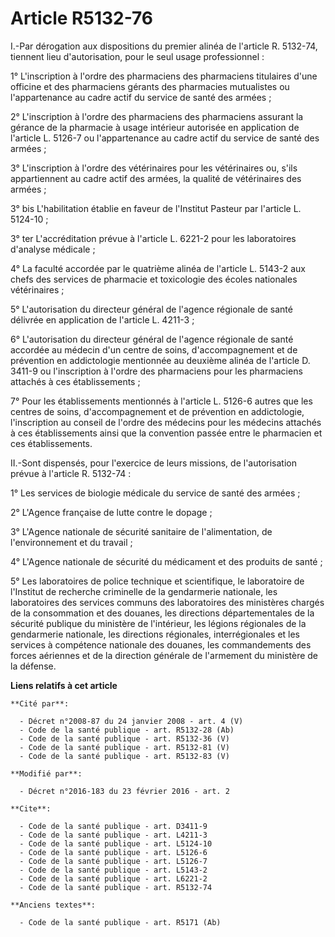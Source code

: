 # Article R5132-76

I.-Par dérogation aux dispositions du premier alinéa de l'article R. 5132-74, tiennent lieu d'autorisation, pour le seul
usage professionnel : 

1° L'inscription à l'ordre des pharmaciens des pharmaciens titulaires d'une officine et des pharmaciens gérants des
pharmacies mutualistes ou l'appartenance au cadre actif du service de santé des armées ; 

2° L'inscription à l'ordre des pharmaciens des pharmaciens assurant la gérance de la pharmacie à usage intérieur autorisée en
application de l'article L. 5126-7 ou l'appartenance au cadre actif du service de santé des armées ; 

3° L'inscription à l'ordre des vétérinaires pour les vétérinaires ou, s'ils appartiennent au cadre actif des armées, la
qualité de vétérinaires des armées ; 

3° bis L'habilitation établie en faveur de l'Institut Pasteur par l'article L. 5124-10 ; 

3° ter L'accréditation prévue à l'article L. 6221-2 pour les laboratoires d'analyse médicale ; 

4° La faculté accordée par le quatrième alinéa de l'article L. 5143-2 aux chefs des services de pharmacie et toxicologie des
écoles nationales vétérinaires ; 

5° L'autorisation du directeur général de l'agence régionale de santé délivrée en application de l'article L. 4211-3 ; 

6° L'autorisation du directeur général de l'agence régionale de santé accordée au médecin d'un centre de soins,
d'accompagnement et de prévention en addictologie mentionnée au deuxième alinéa de l'article D. 3411-9 ou l'inscription à
l'ordre des pharmaciens pour les pharmaciens attachés à ces établissements ; 

7° Pour les établissements mentionnés à l'article L. 5126-6 autres que les centres de soins, d'accompagnement et de
prévention en addictologie, l'inscription au conseil de l'ordre des médecins pour les médecins attachés à ces établissements
ainsi que la convention passée entre le pharmacien et ces établissements. 

II.-Sont dispensés, pour l'exercice de leurs missions, de l'autorisation prévue à l'article R. 5132-74 : 

1° Les services de biologie médicale du service de santé des armées ; 

2° L'Agence française de lutte contre le dopage ; 

3° L'Agence nationale de sécurité sanitaire de l'alimentation, de l'environnement et du travail ; 

4° L'Agence nationale de sécurité du médicament et des produits de santé ; 

5° Les laboratoires de police technique et scientifique, le laboratoire de l'Institut de recherche criminelle de la
gendarmerie nationale, les laboratoires des services communs des laboratoires des ministères chargés de la consommation et
des douanes, les directions départementales de la sécurité publique du ministère de l'intérieur, les légions régionales de la
gendarmerie nationale, les directions régionales, interrégionales et les services à compétence nationale des douanes, les
commandements des forces aériennes et de la direction générale de l'armement du ministère de la défense.

**Liens relatifs à cet article**

	**Cité par**:

	  - Décret n°2008-87 du 24 janvier 2008 - art. 4 (V)
	  - Code de la santé publique - art. R5132-28 (Ab)
	  - Code de la santé publique - art. R5132-36 (V)
	  - Code de la santé publique - art. R5132-81 (V)
	  - Code de la santé publique - art. R5132-83 (V)

	**Modifié par**:

	  - Décret n°2016-183 du 23 février 2016 - art. 2

	**Cite**:

	  - Code de la santé publique - art. D3411-9
	  - Code de la santé publique - art. L4211-3
	  - Code de la santé publique - art. L5124-10
	  - Code de la santé publique - art. L5126-6
	  - Code de la santé publique - art. L5126-7
	  - Code de la santé publique - art. L5143-2
	  - Code de la santé publique - art. L6221-2
	  - Code de la santé publique - art. R5132-74

	**Anciens textes**:

	  - Code de la santé publique - art. R5171 (Ab)
